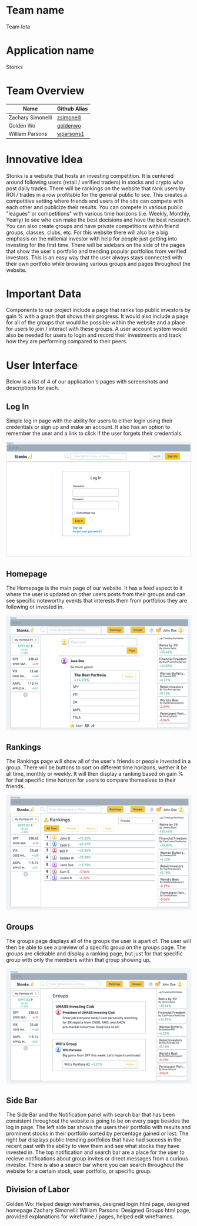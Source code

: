 # Team name
Team Iota

# Application name
Stonks

# Team Overview
| Name              | Github Alias                                |
|-------------------|---------------------------------------------|
| Zachary Simonelli | [zsimonelli](https://github.com/zsimonelli) |
| Golden Wo         | [goldenwo](https://github.com/goldenwo)     |
| William Parsons   | [wparsons1](https://github.com/wparsons1)   |

# Innovative Idea
Stonks is a website that hosts an investing competition. It is centered around following users (retail / verified traders) in stocks and crypto who post daily trades. There will be rankings on the website that rank users by ROI / trades in a row profitable for the general public to see. This creates a competitive setting where friends and users of the site can compete with each other and publicize their results. You can compete in various public "leagues" or competitions" with various time horizons (i.e. Weekly, Monthly, Yearly) to see who can make the best decisions and have the best research. You can also create groups and have private competitions within friend groups, classes, clubs, etc. For this website there will also be a big emphasis on the millenial investor with help for people just getting into investing for the first time. There will be sidebars on the side of the pages that show the user's portfolio and trending popular portfolios from verified investors. This is an easy way that the user always stays connected with their own portfolio while browsing various groups and pages throughout the website.

# Important Data
Components to our project include a page that ranks top public investors by gain % with a graph that shows their progress. It would also include a page for all of the groups that would be possible within the website and a place for users to join / interact with these groups. A user account system would also be needed for users to login and record their investments and track how they are performing compared to their peers. 

# User Interface

Below is a list of 4 of our application's pages with screenshots and descriptions for each. 

## Log In

Simple log in page with the ability for users to either login using their credentials or sign up and make an account. It also has an option to remember the user and a link to click if the user forgets their credentials.

![Log in](imgs/Log_In.png)

## Homepage

The Homepage is the main page of our website. It has a feed aspect to it where the user is updated on other users posts from their groups and can see specific noteworthy events that interests them from portfolios they are following or invested in.

![Homepage](imgs/Homepage.png)

## Rankings

The Rankings page will show all of the user's friends or people invested in a group. There will be buttons to sort on different time horizons, wether it be all time, monthly or weekly. It will then display a ranking based on gain % for that specific time horizon for users to compare themselves to their friends. 

![Rankings](imgs/Rankings.png)

## Groups

The groups page displays all of the groups the user is apart of. The user will then be able to see a preview of a specific group on the groups page. The groups are clickable and display a ranking page, but just for that specific group with only the members within that group showing up.

![Groups](imgs/Groups.png)

## Side Bar

The Side Bar and the Notification panel with search bar that has been consistent throughout the website is going to be on every page besides the log in page. The left side bar shows the users their portfolio with results and prominent stocks in their portfolio sorted by percentage gained or lost. The right bar displays public trending portfolios that have had success in the recent past with the ability to view them and see what stocks they have invested in. The top notification and search bar are a place for the user to recieve notifications about group invites or direct messages from a curious investor. There is also a search bar where you can search throughout the website for a certain stock, user portfolio, or specific group.

## Division of Labor

Golden Wo: Helped design wireframes, designed login html page, designed homepage
Zachary Simonelli:
William Parsons: Designed Groups html page, provided explanations for wireframe / pages, helped edit wireframes. 